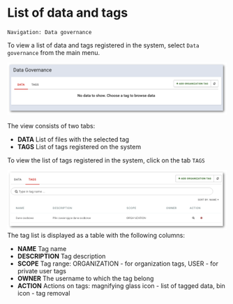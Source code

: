 # List of data and tags

```text
Navigation: Data governance
```

To view a list of data and tags registered in the system, select `Data governance` from the main menu.

![](../../.gitbook/assets/data_gov.png)

The view consists of two tabs:

* **DATA** List of files with the selected tag
* **TAGS** List of tags registered on the system

To view the list of tags registered in the system, click on the tab `TAGS`

![](../../.gitbook/assets/data_gov_tag_list%20%281%29.png) The tag list is displayed as a table with the following columns:

* **NAME** Tag name
* **DESCRIPTION** Tag description
* **SCOPE** Tag range: ORGANIZATION - for organization tags, USER - for private user tags
* **OWNER** The username to which the tag belong
* **ACTION** Actions on tags: magnifying glass icon - list of tagged data, bin icon - tag removal

